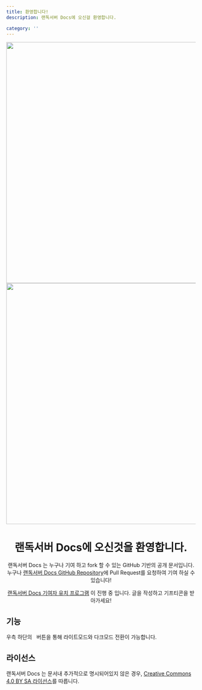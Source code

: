 ```yaml
---
title: 환영합니다!
description: 랜독서버 Docs에 오신걸 환영합니다.

category: ''
---
```


<img src="/preview-light.png" class="light-img" width="1280" height="640" alt=""/>
<img src="/preview-dark.png" class="dark-img" width="1280" height="640" alt=""/>

<center>
<h1 align="center">랜독서버 Docs에 오신것을 환영합니다.</h1>  

랜독서버 Docs 는 누구나 기여 하고 fork 할 수 있는 GitHub 기반의 공개 문서입니다.  
누구나 [랜독서버 Docs GitHub Repository](https://github.com/battlebotdev/rendog-docs)에 Pull Request를 요청하여 기여 하실 수 있습니다!  
  
[랜독서버 Docs 기여자 유치 프로그램](https://github.com/battlebotdev/rendog-docs/blob/master/event/contributors_wanted.md) 이 진행 중 입니다. 글을 작성하고 기프티콘을 받아가세요!
</center>

## 기능
<p class="flex items-center">우측 하단의 <app-color-switcher class="inline-flex ml-2"></app-color-switcher>&nbsp; 버튼을 통해 라이트모드와 다크모드 전환이 가능합니다.</p>

## 라이선스
랜독서버 Docs 는 문서내 추가적으로 명시되어있지 않은 경우, [Creative Commons 4.0 BY SA 라이선스](https://creativecommons.org/licenses/by-sa/4.0/deed.ko)를 따릅니다.
